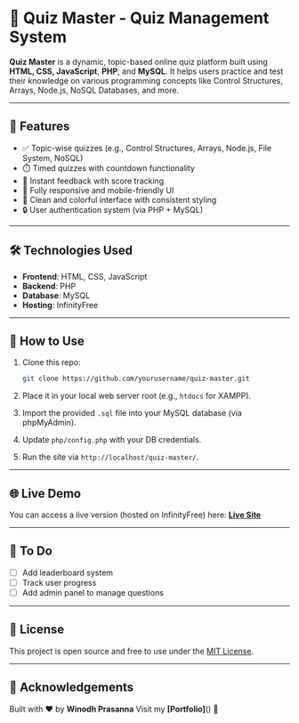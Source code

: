 
# 🎯 Quiz Master - Quiz Management System

**Quiz Master** is a dynamic, topic-based online quiz platform built using **HTML, CSS, JavaScript**, **PHP**, and **MySQL**. It helps users practice and test their knowledge on various programming concepts like Control Structures, Arrays, Node.js, NoSQL Databases, and more.

---

## 🚀 Features

- ✅ Topic-wise quizzes (e.g., Control Structures, Arrays, Node.js, File System, NoSQL)
- ⏱️ Timed quizzes with countdown functionality
- 🎯 Instant feedback with score tracking
- 📱 Fully responsive and mobile-friendly UI
- 🎨 Clean and colorful interface with consistent styling
- 🔒 User authentication system (via PHP + MySQL)

---

## 🛠️ Technologies Used

- **Frontend**: HTML, CSS, JavaScript
- **Backend**: PHP
- **Database**: MySQL
- **Hosting**: InfinityFree

---

## 🧪 How to Use

1. Clone this repo:

   ```bash
   git clone https://github.com/yourusername/quiz-master.git
   ```

2. Place it in your local web server root (e.g., `htdocs` for XAMPP).

3. Import the provided `.sql` file into your MySQL database (via phpMyAdmin).

4. Update `php/config.php` with your DB credentials.

5. Run the site via `http://localhost/quiz-master/`.

---

## 🌐 Live Demo

You can access a live version (hosted on InfinityFree) here:
**[Live Site](https://quiz-master.free.nf/)**

---

## 📌 To Do

- [ ] Add leaderboard system
- [ ] Track user progress
- [ ] Add admin panel to manage questions

---

## 📄 License

This project is open source and free to use under the [MIT License](LICENSE).

---

## 🙌 Acknowledgements

Built with ❤️ by **Winodh Prasanna**
Visit my **[Portfolio]**()  🚀
